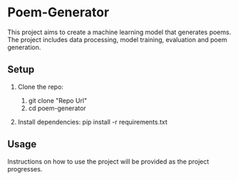# Poem-Generator

This project aims to create a machine learning model that generates poems. The project includes data processing, model training, evaluation and poem generation.

## Setup

1. Clone the repo:
    1. git clone "Repo Url"
    2. cd poem-generator

3. Install dependencies:
    pip install -r requirements.txt

## Usage

Instructions on how to use the project will be provided as the project progresses.
